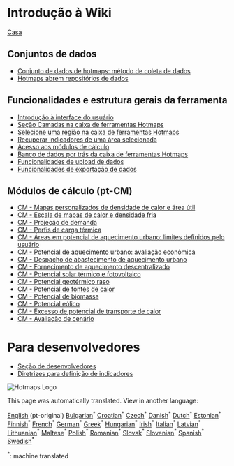 <h1> Introdução à Wiki </h1><p> <a href="Home">Casa</a> </p><h2> Conjuntos de dados </h2><ul><li> <a href="Hotmaps-data-set-method-of-data-collection">Conjunto de dados de hotmaps: método de coleta de dados</a> </li><li> <a href="Hotmaps-open-data-repositories">Hotmaps abrem repositórios de dados</a> </li></ul><h2> Funcionalidades e estrutura gerais da ferramenta </h2><ul><li> <a href="Introduction-to-user-interface">Introdução à interface do usuário</a> </li><li> <a href="Layers-section-in-the-Hotmaps-toolbox">Seção Camadas na caixa de ferramentas Hotmaps</a> </li><li> <a href="Select-a-region-in-the-Hotmaps-toolbox">Selecione uma região na caixa de ferramentas Hotmaps</a> </li><li> <a href="Retrieve-indicators-of-a-selected-area">Recuperar indicadores de uma área selecionada</a> </li><li> <a href="Access-to-calculation-modules">Acesso aos módulos de cálculo</a> </li><li> <a href="Database-behind-the-Hotmaps-toolbox">Banco de dados por trás da caixa de ferramentas Hotmaps</a> </li><li> <a href="Data-upload-functionalities">Funcionalidades de upload de dados</a> </li><li> <a href="Data-export-functionalities">Funcionalidades de exportação de dados</a> </li></ul><h2> Módulos de cálculo (pt-CM) </h2><ul><li> <a href="CM-Customized-heat-and-floor-area-density-maps">CM - Mapas personalizados de densidade de calor e área útil</a> </li><li> <a href="CM-Scale-heat-and-cool-density-maps">CM - Escala de mapas de calor e densidade fria</a> </li><li> <a href="CM-Demand-projection">CM - Projeção de demanda</a> </li><li> <a href="CM-Heat-load-profiles">CM - Perfis de carga térmica</a> </li><li> <a href="CM-District-heating-potential-areas-user-defined-thresholds">CM - Áreas em potencial de aquecimento urbano: limites definidos pelo usuário</a> </li><li> <a href="CM-District-heating-potential-economic-assessment">CM - Potencial de aquecimento urbano: avaliação econômica</a> </li><li> <a href="CM-District-heating-supply-dispatch">CM - Despacho de abastecimento de aquecimento urbano</a> </li><li> <a href="CM-Decentral-heating-supply">CM - Fornecimento de aquecimento descentralizado</a> </li><li> <a href="CM-Solar-thermal-and-PV-potential">CM - Potencial solar térmico e fotovoltaico</a> </li><li> <a href="CM-Shallow-geothermal-potential">CM - Potencial geotérmico raso</a> </li><li> <a href="CM-Heat-source-potential">CM - Potencial de fontes de calor</a> </li><li> <a href="CM-Biomass-potential">CM - Potencial de biomassa</a> </li><li> <a href="CM-Wind-potential">CM - Potencial eólico</a> </li><li> <a href="CM-Excess-heat-transport-potential">CM - Excesso de potencial de transporte de calor</a> </li><li> <a href="CM-Scenario-assessment">CM - Avaliação de cenário</a> </li></ul><h1> Para desenvolvedores </h1><ul><li> <a href="Developers">Seção de desenvolvedores</a> </li><li> <a href="Guidelines-for-defining-indicators">Diretrizes para definição de indicadores</a> </li></ul><p><img alt="Hotmaps Logo" src="https://www.hotmaps-project.eu/wp-content/uploads/2017/02/logo.svg"/></p>

This page was automatically translated. View in another language:

[English](../en/_Sidebar.md) (pt-original) [Bulgarian](../bg/_Sidebar.md)<sup>\*</sup> [Croatian](../hr/_Sidebar.md)<sup>\*</sup> [Czech](../cs/_Sidebar.md)<sup>\*</sup> [Danish](../da/_Sidebar.md)<sup>\*</sup> [Dutch](../nl/_Sidebar.md)<sup>\*</sup> [Estonian](../et/_Sidebar.md)<sup>\*</sup> [Finnish](../fi/_Sidebar.md)<sup>\*</sup> [French](../fr/_Sidebar.md)<sup>\*</sup> [German](../de/_Sidebar.md)<sup>\*</sup> [Greek](../el/_Sidebar.md)<sup>\*</sup> [Hungarian](../hu/_Sidebar.md)<sup>\*</sup> [Irish](../ga/_Sidebar.md)<sup>\*</sup> [Italian](../it/_Sidebar.md)<sup>\*</sup> [Latvian](../lv/_Sidebar.md)<sup>\*</sup> [Lithuanian](../lt/_Sidebar.md)<sup>\*</sup> [Maltese](../mt/_Sidebar.md)<sup>\*</sup> [Polish](../pl/_Sidebar.md)<sup>\*</sup>  [Romanian](../ro/_Sidebar.md)<sup>\*</sup> [Slovak](../sk/_Sidebar.md)<sup>\*</sup> [Slovenian](../sl/_Sidebar.md)<sup>\*</sup> [Spanish](../es/_Sidebar.md)<sup>\*</sup> [Swedish](../sv/_Sidebar.md)<sup>\*</sup> 

<sup>\*</sup>: machine translated
